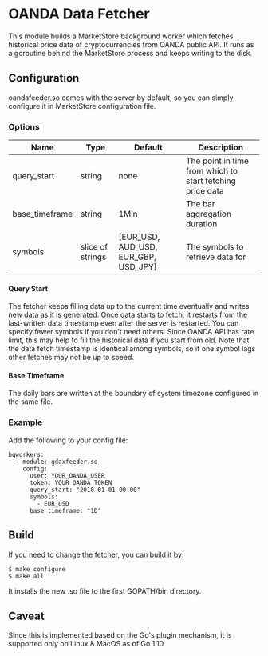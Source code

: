 # OANDA Data Fetcher

This module builds a MarketStore background worker which fetches historical
price data of cryptocurrencies from OANDA public API.  It runs as a goroutine
behind the MarketStore process and keeps writing to the disk.

## Configuration
oandafeeder.so comes with the server by default, so you can simply configure it
in MarketStore configuration file.

### Options
Name | Type | Default | Description
--- | --- | --- | ---
query_start | string | none | The point in time from which to start fetching price data
base_timeframe | string | 1Min | The bar aggregation duration
symbols | slice of strings | [EUR_USD, AUD_USD, EUR_GBP, USD_JPY] | The symbols to retrieve data for

#### Query Start
The fetcher keeps filling data up to the current time eventually and writes new data as it is
generated.  Once data starts to fetch, it restarts from the last-written data
timestamp even after the server is restarted.  You can specify fewer symbols
if you don't need others.  Since OANDA API has rate limit, this may help to
fill the historical data if you start from old.  Note that the data fetch timestamp
is identical among symbols, so if one symbol lags other fetches may not be
up to speed.

#### Base Timeframe
The daily bars are written at the boundary of system timezone configured in the same file.

### Example
Add the following to your config file:
```
bgworkers:
  - module: gdaxfeeder.so
    config:
      user: YOUR_OANDA_USER
      token: YOUR_OANDA_TOKEN
      query_start: "2018-01-01 00:00"
      symbols:
        - EUR_USD
      base_timeframe: "1D"
```


## Build
If you need to change the fetcher, you can build it by:

```
$ make configure
$ make all
```

It installs the new .so file to the first GOPATH/bin directory.


## Caveat
Since this is implemented based on the Go's plugin mechanism, it is supported only
on Linux & MacOS as of Go 1.10
